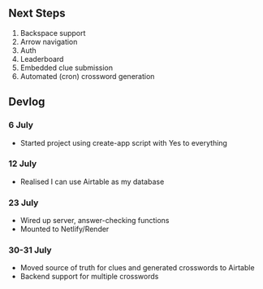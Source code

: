 ## Next Steps

1. Backspace support
1. Arrow navigation
1. Auth
1. Leaderboard
1. Embedded clue submission
1. Automated (cron) crossword generation

## Devlog

### 6 July

- Started project using create-app script with Yes to everything

### 12 July

- Realised I can use Airtable as my database

### 23 July

- Wired up server, answer-checking functions
- Mounted to Netlify/Render

### 30-31 July

- Moved source of truth for clues and generated crosswords to Airtable
- Backend support for multiple crosswords
